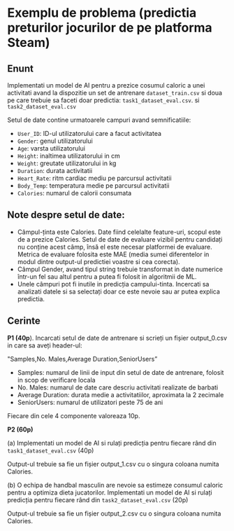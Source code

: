 # Exemplu de problema (predictia preturilor jocurilor de pe platforma Steam)

## Enunt
Implementati un model de AI pentru a prezice cosumul caloric a unei activitati avand la dispozitie un set de antrenare `dataset_train.csv` si doua pe care trebuie sa faceti doar predictia: `task1_dataset_eval.csv`. si `task2_dataset_eval.csv`

Setul de date contine urmatoarele campuri avand semnificatiile:

- `User_ID`: ID-ul utilizatorului care a facut activitatea
- `Gender`: genul utilizatorului
- `Age`: varsta utilizatorului
- `Height`: inaltimea utilizatorului in cm
- `Weight`: greutate utilizatorului in kg
- `Duration`: durata activitatii
- `Heart_Rate`: ritm cardiac mediu pe parcursul activitatii
- `Body_Temp`: temperatura medie pe parcursul activitatii
- `Calories`: numarul de calorii consumata

## Note despre setul de date:

- Câmpul-ținta este Calories. Date fiind celelalte feature-uri, scopul este de a prezice Calories. Setul de date de evaluare vizibil pentru candidați nu conține acest câmp, însă el este necesar platformei de evaluare. Metrica de evaluare folosita este MAE (media sumei diferentelor in modul dintre output-ul predictiei voastre si cea corecta).
- Câmpul Gender, avand tipul string trebuie transformat in date numerice într-un fel sau altul pentru a putea fi folosit in algoritmii de ML.
- Unele câmpuri pot fi inutile in predicția campului-tinta. Incercati sa analizati datele si sa selectați doar ce este nevoie sau ar putea explica predictia.

## Cerinte

**P1 (40p**). Incarcati setul de date de antrenare si scrieți un fișier output_0.csv in care sa aveți header-ul:

"Samples,No. Males,Average Duration,SeniorUsers”

- Samples: numarul de linii de input din setul de date de antrenare, folosit in scop de verificare locala
- No. Males: numarul de date care descriu activitati realizate de barbati
- Average Duration: durata medie a activitatiilor, aproximata la 2 zecimale
- SeniorUsers: numarul de utilizatori peste 75 de ani 

Fiecare din cele 4 componente valoreaza 10p.

**P2 (60p)** 

(a) Implementati un model de AI si rulați predicția pentru fiecare rând din `task1_dataset_eval.csv` (40p)

Output-ul trebuie sa fie un fișier output_1.csv cu o singura coloana numita Calories.

(b) O echipa de handbal masculin are nevoie sa estimeze consumul caloric pentru a optimiza dieta jucatorilor. Implementati un model de AI si rulați predicția pentru fiecare rând din `task2_dataset_eval.csv` (20p)

Output-ul trebuie sa fie un fișier output_2.csv cu o singura coloana numita Calories.
